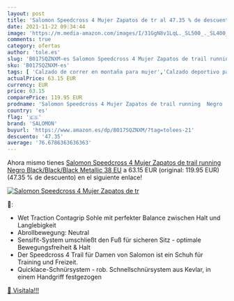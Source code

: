 ```yaml
---
layout: post
title: 'Salomon Speedcross 4 Mujer Zapatos de tr al 47.35 % de descuento'
date: 2021-11-22 09:34:44
image: 'https://m.media-amazon.com/images/I/31GgN8v1LqL._SL500_._SL400_.jpg'
comments: true
category: ofertas
author: 'tole.es'
slug: 'B017SQZNXM-es Salomon Speedcross 4 Mujer Zapatos de trail running Negro...'
sku: 'B017SQZNXM-es'
tags: [ 'Calzado de correr en montaña para mujer','Calzado deportivo para mujer','Calzados de running para mujer','Zapatillas y calzado deportivo para mujer','Zapatos','Zapatos para mujer','Zapatos y complementos','salomon','zapatos', ]
actualPrice: 63.15 EUR
currency: EUR
price: 63.15
comparePrice: 119.95 EUR
prodname: 'Salomon Speedcross 4 Mujer Zapatos de trail running  Negro  Black/Black/Black Metallic   38 EU'
country: 'es'
flag: '🇪🇸'
brand: 'SALOMON'
buyurl: 'https://www.amazon.es/dp/B017SQZNXM/?tag=tolees-21'
descuento: '47.35'
average: '76.6786363636363'
---
```


Ahora mismo tienes [Salomon Speedcross 4 Mujer Zapatos de trail running  Negro  Black/Black/Black Metallic   38 EU](https://www.amazon.es/dp/B017SQZNXM/?tag=tolees-21) a 63.15 EUR (original: 119.95 EUR) (47.35 %  de descuento) en el siguiente enlace!

[![Salomon Speedcross 4 Mujer Zapatos de tr](https://m.media-amazon.com/images/I/31GgN8v1LqL._SL500_._SL400_.jpg)](https://www.amazon.es/dp/B017SQZNXM/?tag=tolees-21)

🔎:

- Wet Traction Contagrip Sohle mit perfekter Balance zwischen Halt und Langlebigkeit
- Abrollbewegung: Neutral
- Sensifit-System umschließt den Fuß für sicheren Sitz - optimale Bewegungsfreiheit & Halt
- Der Speedcross 4 Trail für Damen von Salomon ist ein Schuh für Training und Freizeit.
- Quicklace-Schnürsystem - rob. Schnellschnürsystem aus Kevlar, in einem Handgriff festgezogen

[🛒 Visítala!!!](https://www.amazon.es/dp/B017SQZNXM/?tag=tolees-21)
